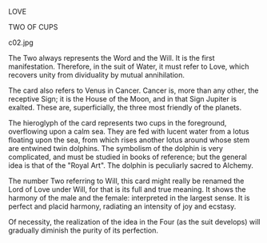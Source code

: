 LOVE

TWO OF CUPS

c02.jpg

The Two always represents the Word and the Will. It is the first manifestation. Therefore, in the suit of Water, it must refer to Love, which recovers unity from dividuality by mutual annihilation.

The card also refers to Venus in Cancer. Cancer is, more than any other, the receptive Sign; it is the House of the Moon, and in that Sign Jupiter is exalted. These are, superficially, the three most friendly of the planets.

The hieroglyph of the card represents two cups in the foreground, overflowing upon a calm sea. They are fed with lucent water from a lotus floating upon the sea, from which rises another lotus around whose stem are entwined twin dolphins. The symbolism of the dolphin is very complicated, and must be studied in books of reference; but the general idea is that of the "Royal Art". The dolphin is peculiarly sacred to Alchemy.

The number Two referring to Will, this card might really be renamed the Lord of Love under Will, for that is its full and true meaning. It shows the harmony of the male and the female: interpreted in the largest sense. It is perfect and placid harmony, radiating an intensity of joy and ecstasy.

Of necessity, the realization of the idea in the Four (as the suit develops) will gradually diminish the purity of its perfection.
